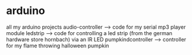 # arduino
all my arduino projects
audio-controller --> code for my serial mp3 player module
ledstrip --> code for controlling a led strip (from the german hardware store hornbach) via an IR LED
pumpkindcontroller --> controller for my flame throwing halloween pumpkin
